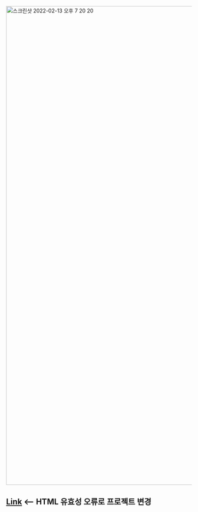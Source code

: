 <img width="1299" alt="스크린샷 2022-02-13 오후 7 20 20" src="https://user-images.githubusercontent.com/38034518/153748744-97d3fd39-55de-4e96-b13e-8f83e2f66869.png">

<h2><a href="https://github.com/junheeleeme/juni" target="_blank" >Link</a> <-- HTML 유효성 오류로 프로젝트 변경</h2>
